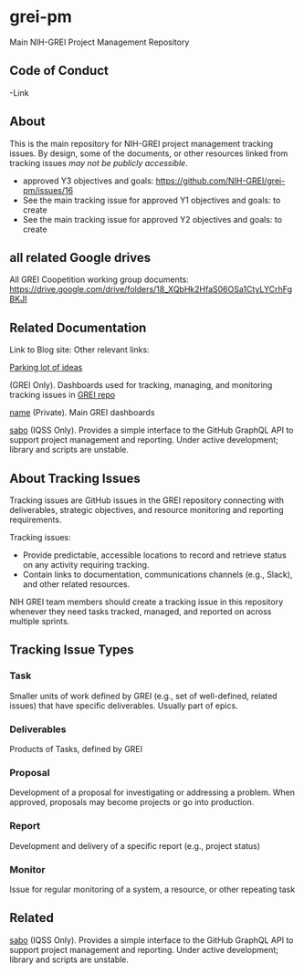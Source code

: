 # grei-pm
Main NIH-GREI Project Management Repository

## Code of Conduct
-Link

## About
This is the main repository for NIH-GREI project management tracking issues. By design, some of the documents, or other resources linked from tracking issues _may not be publicly accessible_.
- approved Y3 objectives and goals: https://github.com/NIH-GREI/grei-pm/issues/16
- See the main tracking issue for approved Y1 objectives and goals: to create
- See the main tracking issue for approved Y2 objectives and goals: to create

## all related Google drives
All GREI Coopetition working group documents: https://drive.google.com/drive/folders/18_XQbHk2HfaS06OSa1CtyLYCrhFgBKJI



## Related Documentation
Link to Blog site:
Other relevant links: 

[Parking lot of ideas](https://docs.google.com/document/d/18a7tgKQUX6eowlVNY93efMOW1o0t_cfMPYb5xhHfkhA/edit#heading=h.22mqyjui64u9)

(GREI Only). Dashboards used for tracking, managing, and monitoring tracking issues in [GREI repo](url)

[name](url) (Private). Main GREI dashboards


[sabo](https://github.com/IQSS/sabo) (IQSS Only). Provides a simple interface to the GitHub GraphQL API to support project management and reporting. Under active development; library and scripts are unstable.


## About Tracking Issues
Tracking issues are GitHub issues in the GREI repository connecting with deliverables, strategic objectives, and resource monitoring and reporting requirements.


Tracking issues:
- Provide predictable, accessible locations to record and retrieve status on any activity requiring tracking.
- Contain links to documentation, communications channels (e.g., Slack), and other related resources.

NIH GREI team members should create a tracking issue in this repository whenever they need tasks tracked, managed, and reported on across multiple sprints.

## Tracking Issue Types
### Task
Smaller units of work defined by GREI (e.g., set of well-defined, related issues) that have specific deliverables. Usually part of epics.
### Deliverables
Products of Tasks, defined by GREI
### Proposal
Development of a proposal for investigating or addressing a problem. When approved, proposals may become projects or go into production. 
### Report
Development and delivery of a specific report (e.g., project status)
### Monitor
Issue for regular monitoring of a system, a resource, or other repeating task 

## Related
[sabo](https://github.com/IQSS/sabo) (IQSS Only). Provides a simple interface to the GitHub GraphQL API to support project management and reporting. Under active development; library and scripts are unstable.
